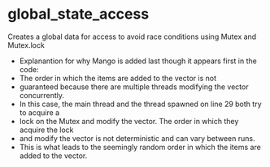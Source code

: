 # global_state_access
Creates a global data for access to avoid race conditions using Mutex and Mutex.lock

 * Explanantion for why Mango is added last though it appears first in the code:
 * The order in which the items are added to the vector is not
 *  guaranteed because there are multiple threads modifying the vector concurrently.
 * In this case, the main thread and the thread spawned on line 29 both try to acquire a
 * lock on the Mutex and modify the vector. The order in which they acquire the lock
 * and modify the vector is not deterministic and can vary between runs.
 * This is what leads to the seemingly random order in which the items are added to the vector.
